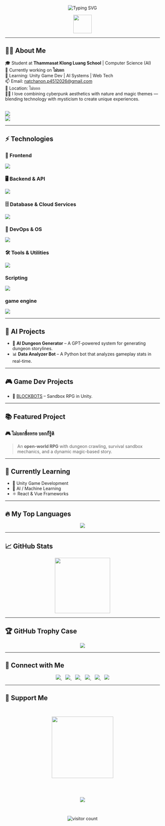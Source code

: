 <br>
<p align="center">
  <img src="https://readme-typing-svg.demolab.com?font=Fira+Code&duration=3000&pause=1000&color=00FFFF&center=true&width=550&lines=Hi+there!+I'm+Natchanon+Phonyiam+(Potter)+%F0%9F%91%8B;Game+Developer+%7C+Unity+%7C+AI+Systems;Passionate+about+Tech;Always+Building+Something..." alt="Typing SVG" />
</p>

<p align="center">
  <img src="https://media.giphy.com/media/hvRJCLFzcasrR4ia7z/giphy.gif" width="60">
</p>

---

## 🧑‍🎓 About Me  
🎓 Student at **Thammasat Klong Luang School** | Computer Science (AI)  
🚀 Currently working on **ไม่บอก**  
🧠 Learning: Unity Game Dev | AI Systems | Web Tech  
📫 Email: [natchanon.p4512026@gmail.com](mailto:natchanon.p4512026@gmail.com)  
📍 Location: ไม่บอก <br>
🌿✨ I love combining cyberpunk aesthetics with nature and magic themes — blending technology with mysticism to create unique experiences.

<br>
<a href="https://strong-stroopwafel-7d9039.netlify.app/" target="_blank">
  <img src="https://img.shields.io/badge/Portfolio-00ffff?style=for-the-badge&logo=google-chrome&logoColor=white">
</a>
<br>
<a href="/path-to-your-resume.pdf" target="_blank">
  <img src="https://img.shields.io/badge/Resume-white?style=for-the-badge&logo=readthedocs&logoColor=black">
</a>

---

## ⚡ Technologies

### 🎨 Frontend
<a href="https://github.com/Lumnext">
  <img src="https://skillicons.dev/icons?i=html,css,js,ts,vue,react,angular,bootstrap,tailwind,dart,flutter">
</a>

### 🖥️ Backend & API
<a href="https://github.com/Lumnext">
  <img src="https://skillicons.dev/icons?i=nodejs,java,fastapi,spring,nodejs,flask,firebase">
</a>

### 🗄️ Database & Cloud Services
<a href="https://github.com/Lumnext">
  <img src="https://skillicons.dev/icons?i=supabase,php,sqlite,mysql,mongodb,postgresql">
</a>

### 🔧 DevOps & OS
<a href="https://github.com/Lumnext">
<img src="https://skillicons.dev/icons?i=linux,windows,kubernetes,docker,github">
</a>

### 🛠️ Tools & Utilities
<a href="https://github.com/Lumnext">
  <img src="https://skillicons.dev/icons?i=notion,figma,vscode,pytorch,sketchup,blender,raspberrypi,arduino,postman">
</a>

### Scripting
<a href="https://github.com/Lumnext">
  <img src="https://skillicons.dev/icons?i=lua,cs,cpp,py">
</a>

### game engine
<a href="https://github.com/Lumnext">
  <img src="https://skillicons.dev/icons?i=unity,unreal,robloxstudio">
</a>

---

## 🧠 AI Projects
- 🤖 **AI Dungeon Generator** – A GPT-powered system for generating dungeon storylines.
- 📊 **Data Analyzer Bot** – A Python bot that analyzes gameplay stats in real-time.

---

## 🎮 Game Dev Projects
- 🧱 [BLOCKBOTS](https://potter123.itch.io/blockbots) – Sandbox RPG in Unity.


---

## 📚 Featured Project  
### 🎮 ไม่บอกชื่อหรอ บอกก็รู้ดิ
> An **open-world RPG** with dungeon crawling, survival sandbox mechanics, and a dynamic magic-based story.


---

## 🌱 Currently Learning  
- 🧠 Unity Game Development  
- 🤖 AI / Machine Learning  
- ⚛️ React & Vue Frameworks  
  

---

## 🔥 My Top Languages
<p align="center">
  <a href="https://github.com/Lumnext">
    <img src="https://github-readme-stats.vercel.app/api/top-langs/?username=Lumnext&layout=compact&langs_count=4&theme=tokyonight&title_color=00ffff&text_color=ffffff&bg_color=000000&border_color=00ffff&cache_seconds=3600" />
  </a>
</p>

---
  
## 📈 GitHub Stats

<p align="center">
  <a href="https://github.com/Lumnext">
    <img src="https://github-readme-stats.vercel.app/api?username=Lumnext&show_icons=true&theme=radical&cache_seconds=1800" height="180"/><br>
  </a>
</p>

---

## 🏆 GitHub Trophy Case

<p align="center">
  <a href="https://github.com/Lumnext">
    <img src="https://github-profile-trophy.vercel.app/?username=Lumnext&theme=onedark&row=1&margin-w=10&no-bg=true"/>
  </a>
</p>

---

## 🔗 Connect with Me  
<p align="center">
  <a href="https://discord.com/users/potter4399">
    <img src="https://img.shields.io/badge/Discord-%237289DA?style=for-the-badge&logo=discord&logoColor=white"/>
  </a>
  &nbsp;&nbsp;
  <a href="https://www.instagram.com/Lumnext/">
    <img src="https://img.shields.io/badge/Instagram-%23E4405F?style=for-the-badge&logo=instagram&logoColor=white"/>
  </a>
  &nbsp;&nbsp;
  <a href="https://www.linkedin.com/in/natchanon-py-8abb30352/">
    <img src="https://img.shields.io/badge/LinkedIn-%230077B5?style=for-the-badge&logo=linkedin&logoColor=white"/>
  </a>
  &nbsp;&nbsp;
  <a href="https://www.facebook.com/yourprofile">
    <img src="https://img.shields.io/badge/Facebook-%231877F2?style=for-the-badge&logo=facebook&logoColor=white"/>
  </a>
  &nbsp;&nbsp;
  <a href="https://twitter.com/yourprofile">
    <img src="https://img.shields.io/badge/Twitter-%231DA1F2?style=for-the-badge&logo=twitter&logoColor=white"/>
  </a>
  &nbsp;&nbsp;
  <a href="https://www.tiktok.com/@yourprofile">
    <img src="https://img.shields.io/badge/TikTok-%23000000?style=for-the-badge&logo=tiktok&logoColor=white"/>
  </a>
</p>


---

## 🤝 Support Me  
<br>
<p align="center">
  <a href="https://www.buymeacoffee.com/Lumnext">
    <img src="https://cdn.buymeacoffee.com/buttons/v2/default-yellow.png" width="200"/>
  </a>
</p>
<br>
<br>
<p align="center">
  <img src="https://img.shields.io/github/followers/Lumnext?style=for-the-badge&logo=github)"/>
</p>

<br>
 
<p align="center">
  <img src="https://count.getloli.com/get/@Lumnext.github.readme?theme=flat" alt="visitor count"/>
</p>
